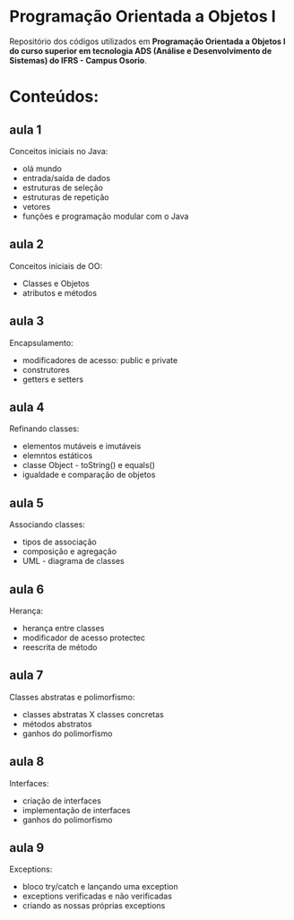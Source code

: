 # Programação Orientada a Objetos I  
Repositório dos códigos utilizados em **Programação Orientada a Objetos I do curso superior em tecnologia ADS (Análise e Desenvolvimento de Sistemas) do IFRS - Campus Osorio**.
# Conteúdos:
## aula 1
Conceitos iniciais no Java: 
* olá mundo
* entrada/saída de dados
* estruturas de seleção
* estruturas de repetição
* vetores
* funções e programação modular com o Java

## aula 2
Conceitos iniciais de OO: 
* Classes e Objetos
* atributos e métodos

## aula 3
Encapsulamento: 
* modificadores de acesso: public e private
* construtores
* getters e setters

## aula 4
Refinando classes: 
* elementos mutáveis e imutáveis
* elemntos estáticos
* classe Object - toString() e equals()
* igualdade e comparação de objetos

## aula 5
Associando classes: 
* tipos de associação
* composição e agregação
* UML - diagrama de classes

## aula 6
Herança:
* herança entre classes
* modificador de acesso protectec
* reescrita de método

## aula 7
Classes abstratas e polimorfismo:
* classes abstratas X classes concretas
* métodos abstratos
* ganhos do polimorfismo

## aula 8
Interfaces:
* criação de interfaces
* implementação de interfaces
* ganhos do polimorfismo

## aula 9
Exceptions:
* bloco try/catch e lançando uma exception
* exceptions verificadas e não verificadas
* criando as nossas próprias exceptions

